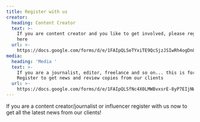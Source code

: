 ```yaml
---
title: Register with us
creator:
  heading: Content Creator
  text: >-
    If you are content creator and you like to get involved, please register
    here
  url: >-
    https://docs.google.com/forms/d/e/1FAIpQLSeTYxiTE9QcSjzJSIwRh4ogDn8_nizkJidg7nG2YX0muhWbXg/viewform
media:
  heading: 'Media '
  text: >-
    If you are a journalist, editor, freelance and so on... this is for you.
    Register to get news and review copies from our clients
  url: >-
    https://docs.google.com/forms/d/e/1FAIpQLSfNc4X0LMWBvxsrE-8yP7EIjNWtFONsZ0PKwo1qdm0FN689mg/viewform
---
```

If you are a content creator/journalist or influencer register with us now to get all the latest news from our clients!
